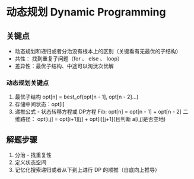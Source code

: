 # 动态规划 Dynamic Programming #
## 关键点 ## 
- 动态规划和递归或者分治没有根本上的区别（关键看有无最优的子结构）
- 共性： 找到重复子问题（for 、 else 、 loop）
- 差异性：最优子结构、中途可以淘汰次优解

### 动态规划关键点 ###
1. 最优子结构 opt[n] = best_of(opt[n - 1], opt[n - 2]...)
2. 存储中间状态：opt[i]
3. 递推公式  - 状态转移方程或 DP方程
    Fib: opt[n] = opt[n - 1] + opt[n - 2]
    二维路径： opt[i,j] = opt[i+1][j] + opt[i][j+1](且判断 a[i,j]是否空地)
 

 ## 解题步骤 ##
 1. 分治 - 找重复性
 2.  定义状态空间
 3. 记忆化搜索递归或者从下到上进行 DP 的顺推（自底向上推导）
